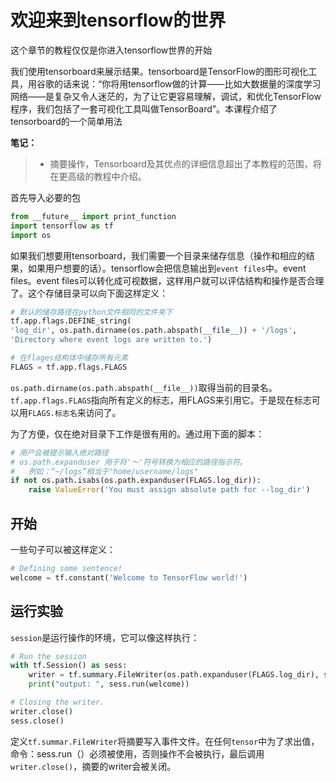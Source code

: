 # 欢迎来到tensorflow的世界

这个章节的教程仅仅是你进入tensorflow世界的开始

我们使用tensorboard来展示结果。tensorboard是TensorFlow的图形可视化工具，用谷歌的话来说：“你将用tensorflow做的计算——比如大数据量的深度学习网络——是复杂又令人迷茫的，为了让它更容易理解，调试，和优化TensorFlow程序，我们包括了一套可视化工具叫做TensorBoard”。本课程介绍了tensorboard的一个简单用法

**笔记：**

> - 摘要操作，Tensorboard及其优点的详细信息超出了本教程的范围，将在更高级的教程中介绍。

首先导入必要的包

```python
from __future__ import print_function
import tensorflow as tf
import os
```

如果我们想要用tensorboard，我们需要一个目录来储存信息（操作和相应的结果，如果用户想要的话）。tensorflow会把信息输出到``event files``中。event files。event files可以转化成可视数据，这样用户就可以评估结构和操作是否合理了。这个存储目录可以向下面这样定义：

```python
# 默认的储存路径在python文件相同的文件夹下
tf.app.flags.DEFINE_string(
'log_dir', os.path.dirname(os.path.abspath(__file__)) + '/logs',
'Directory where event logs are written to.')

# 在flages结构体中储存所有元素
FLAGS = tf.app.flags.FLAGS
```

``os.path.dirname(os.path.abspath(__file__))``取得当前的目录名。``tf.app.flags.FLAGS``指向所有定义的标志，用FLAGS来引用它。于是现在标志可以用``FLAGS.标志名``来访问了。

为了方便，仅在绝对目录下工作是很有用的。通过用下面的脚本：

```python
# 用户会被提示输入绝对路径
# os.path.expanduser 用于将'〜'符号转换为相应的路径指示符。
# 	例如：“~/logs”相当于"home/username/logs"
if not os.path.isabs(os.path.expanduser(FLAGS.log_dir)):
    raise ValueError('You must assign absolute path for --log_dir')
```

## 开始

一些句子可以被这样定义：

```python
# Defining some sentence!
welcome = tf.constant('Welcome to TensorFlow world!')
```

## 运行实验

``session``是运行操作的环境，它可以像这样执行：

```python
# Run the session
with tf.Session() as sess:
    writer = tf.summary.FileWriter(os.path.expanduser(FLAGS.log_dir), sess.graph)
    print("output: ", sess.run(welcome))

# Closing the writer.
writer.close()
sess.close()
```

定义``tf.summar.FileWriter``将摘要写入事件文件。在任何``tensor``中为了求出值，命令：sess.run（）必须被使用，否则操作不会被执行，最后调用``writer.close()``，摘要的writer会被关闭。